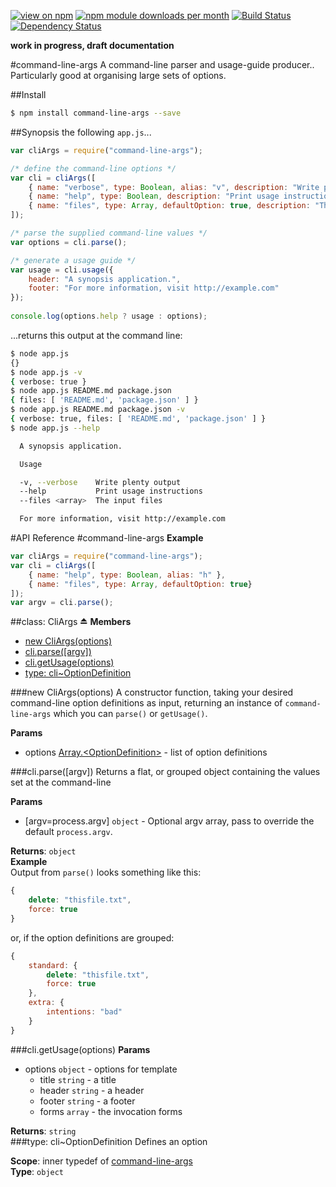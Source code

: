 [![view on npm](http://img.shields.io/npm/v/command-line-args.svg)](https://www.npmjs.org/package/command-line-args)
[![npm module downloads per month](http://img.shields.io/npm/dm/command-line-args.svg)](https://www.npmjs.org/package/command-line-args)
[![Build Status](https://travis-ci.org/75lb/command-line-args.svg?branch=master)](https://travis-ci.org/75lb/command-line-args)
[![Dependency Status](https://david-dm.org/75lb/command-line-args.svg)](https://david-dm.org/75lb/command-line-args)

**work in progress, draft documentation**

#command-line-args
A command-line parser and usage-guide producer.. Particularly good at organising large sets of options. 

##Install
```sh
$ npm install command-line-args --save
```

##Synopsis
the following `app.js`...
```js
var cliArgs = require("command-line-args");

/* define the command-line options */
var cli = cliArgs([
    { name: "verbose", type: Boolean, alias: "v", description: "Write plenty output" },
    { name: "help", type: Boolean, description: "Print usage instructions" },
    { name: "files", type: Array, defaultOption: true, description: "The input files" }
]);

/* parse the supplied command-line values */
var options = cli.parse();

/* generate a usage guide */
var usage = cli.usage({
    header: "A synopsis application.",
    footer: "For more information, visit http://example.com"
});
    
console.log(options.help ? usage : options);
```
...returns this output at the command line:
```sh
$ node app.js
{}
$ node app.js -v
{ verbose: true }
$ node app.js README.md package.json
{ files: [ 'README.md', 'package.json' ] }
$ node app.js README.md package.json -v
{ verbose: true, files: [ 'README.md', 'package.json' ] }
$ node app.js --help

  A synopsis application.

  Usage

  -v, --verbose    Write plenty output
  --help           Print usage instructions
  --files <array>  The input files

  For more information, visit http://example.com

```

#API Reference
<a name="module_command-line-args"></a>
#command-line-args
**Example**  
```js
var cliArgs = require("command-line-args");
var cli = cliArgs([
    { name: "help", type: Boolean, alias: "h" },
    { name: "files", type: Array, defaultOption: true}
]);
var argv = cli.parse();
```

<a name="module_command-line-args"></a>
##class: CliArgs ⏏
**Members**

* [new CliArgs(options)](#module_command-line-args)
* [cli.parse([argv])](#module_command-line-args#parse)
* [cli.getUsage(options)](#module_command-line-args#getUsage)
* [type: cli~OptionDefinition](#module_command-line-args.OptionDefinition)

<a name="module_command-line-args"></a>
###new CliArgs(options)
A constructor function, taking your desired command-line option definitions as input, returning an instance of `command-line-args` which you can `parse()` or `getUsage()`.

**Params**

- options [Array.&lt;OptionDefinition&gt;](#module_command-line-args.OptionDefinition) - list of option definitions

<a name="module_command-line-args#parse"></a>
###cli.parse([argv])
Returns a flat, or grouped object containing the values set at the command-line

**Params**

- [argv=process.argv] `object` - Optional argv array, pass to override the default `process.argv`.

**Returns**: `object`  
**Example**  
Output from `parse()` looks something like this:
```js
{
    delete: "thisfile.txt",
    force: true
}
```

or, if the option definitions are grouped:
```js
{
    standard: {
        delete: "thisfile.txt",
        force: true
    },
    extra: {
        intentions: "bad"
    }
}
```

<a name="module_command-line-args#getUsage"></a>
###cli.getUsage(options)
**Params**

- options `object` - options for template
  - title `string` - a title
  - header `string` - a header
  - footer `string` - a footer
  - forms `array` - the invocation forms

**Returns**: `string`  
<a name="module_command-line-args.OptionDefinition"></a>
###type: cli~OptionDefinition
Defines an option

**Scope**: inner typedef of [command-line-args](#module_command-line-args)  
**Type**: `object`  
